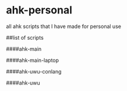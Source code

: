 # ahk-personal
all ahk scripts that I have made for personal use

##list of scripts

####ahk-main

####ahk-main-laptop

####ahk-uwu-conlang

####ahk-uwu
